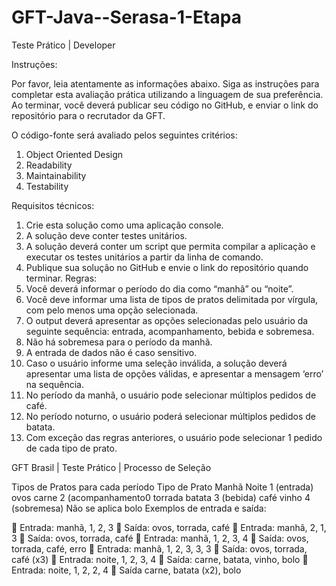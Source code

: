 # GFT-Java--Serasa-1-Etapa


Teste Prático | Developer

Instruções:

Por favor, leia atentamente as informações abaixo. Siga as instruções para
completar esta avaliação prática utilizando a linguagem de sua preferência. Ao
terminar, você deverá publicar seu código no GitHub, e enviar o link do repositório
para o recrutador da GFT.

O código-fonte será avaliado pelos seguintes critérios:
1. Object Oriented Design
2. Readability
3. Maintainability
4. Testability

Requisitos técnicos:

1. Crie esta solução como uma aplicação console.
2. A solução deve conter testes unitários.
3. A solução deverá conter um script que permita compilar a aplicação e executar os
testes unitários a partir da linha de comando.
4. Publique sua solução no GitHub e envie o link do repositório quando terminar.
Regras:
1. Você deverá informar o período do dia como “manhã” ou “noite”.
2. Você deve informar uma lista de tipos de pratos delimitada por vírgula, com pelo
menos uma opção selecionada.
3. O output deverá apresentar as opções selecionadas pelo usuário da seguinte
sequência: entrada, acompanhamento, bebida e sobremesa.
4. Não há sobremesa para o período da manhã.
5. A entrada de dados não é caso sensitivo.
6. Caso o usuário informe uma seleção inválida, a solução deverá apresentar uma
lista de opções válidas, e apresentar a mensagem ‘erro’ na sequência.
7. No período da manhã, o usuário pode selecionar múltiplos pedidos de café.
8. No período noturno, o usuário poderá selecionar múltiplos pedidos de batata.
9. Com exceção das regras anteriores, o usuário pode selecionar 1 pedido de cada
tipo de prato.

GFT Brasil | Teste Prático | Processo de Seleção

Tipos de Pratos para cada período
Tipo de Prato Manhã Noite
1 (entrada) ovos carne
2 (acompanhamento0 torrada batata
3 (bebida) café vinho
4 (sobremesa) Não se aplica bolo
Exemplos de entrada e saída:

 Entrada: manhã, 1, 2, 3
 Saída: ovos, torrada, café
 Entrada: manhã, 2, 1, 3
 Saída: ovos, torrada, café
 Entrada: manhã, 1, 2, 3, 4
 Saída: ovos, torrada, café, erro
 Entrada: manhã, 1, 2, 3, 3, 3
 Saída: ovos, torrada, café (x3)
 Entrada: noite, 1, 2, 3, 4
 Saída: carne, batata, vinho, bolo
 Entrada: noite, 1, 2, 2, 4
 Saída carne, batata (x2), bolo
